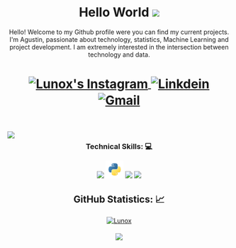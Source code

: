 <!-- Title -->
<h1 align="center">Hello World 
  <img src="https://raw.githubusercontent.com/iampavangandhi/iampavangandhi/master/gifs/Hi.gif" 
       width="30px">
  </h2></h1>


<!-- Quote -->
<p align="center">Hello! Welcome to my Github profile were you can find my current projects. I'm Agustin, passionate about technology, statistics, Machine Learning and project development. I am extremely interested in the intersection between technology and data. </p>
  
  <!-- Social Network -->
<h1 align="center">
<a href="https://www.instagram.com/agus_millag/?hl=es-la">
  <img align="center" 
       alt="Lunox's Instagram" 
       width="22px" 
       src="https://user-images.githubusercontent.com/55005374/103146167-0b04ac00-470b-11eb-84fc-db4b7299e4ef.png" />
  </a>
  
<a href="www.linkedin.com/in/agustinmilla">
  <img align="center" 
       alt="Linkdein" 
       width="22px" 
       src="https://user-images.githubusercontent.com/55005374/103146171-312a4c00-470b-11eb-8839-992580bb8206.png" />
  </a>

  
<a href="agustinmillaglez@gmail.com">
  <img align="center" 
       alt="Gmail" 
       width="22px" 
       src="https://user-images.githubusercontent.com/55005374/103146250-0d1b3a80-470c-11eb-8ead-a92232d45d6e.png" />
  </a>
</h1>




<!-- Background -->

<!-- I do add this "&nbsp;" because I can't center the GIFT, let me know if you know how do it -->
&nbsp;&nbsp;&nbsp;&nbsp;&nbsp;&nbsp;&nbsp;&nbsp;&nbsp;&nbsp;&nbsp;&nbsp;&nbsp;&nbsp;&nbsp;&nbsp;&nbsp;&nbsp;&nbsp;&nbsp;&nbsp;&nbsp;&nbsp;&nbsp;&nbsp;&nbsp;&nbsp;&nbsp;&nbsp;&nbsp;
<br>  </br>
<a>
  <img align="left"  
       width="300px" 
       src="https://user-images.githubusercontent.com/69127998/185662676-7d801c66-dba3-4525-8d8b-1736e14c8d0a.gif" />
  </a>


<!-- Technical Skills -->
<p><H3 align="center"><strong> Technical Skills: 💻 </strong></p>
  
  <code><img height="40" src="https://user-images.githubusercontent.com/69127998/185649708-b6f2ee17-78b6-4552-b026-ade871bd83db.jpg"></code>
  <code><img height="40" src="https://raw.githubusercontent.com/github/explore/80688e429a7d4ef2fca1e82350fe8e3517d3494d/topics/python/python.png"></code>
  <code><img height="40" src="https://user-images.githubusercontent.com/69127998/185648643-f62614ff-3d1f-45ae-9582-6891bbaac3b3.png"></code>
  <code><img height="40" src="https://user-images.githubusercontent.com/69127998/185648721-2cfce620-9616-4c07-82a7-76668f197fed.png"></code>
  
  </p>
  


<!-- GitHub Stats -->
<H2 align="center"><strong>GitHub Statistics: 📈
  </strong>
</H2>
    <p align="center">
      <div align="center">
    </p>



<a href="https://github.com/AgusMG?tab=repositories">
  <img align="center" 
       src="https://github-readme-stats.vercel.app/api/top-langs/?username=AgusMG&layout=compact&show_icons=true&title_color=81a1c0&icon_color=79ff97&text_color=d5dbe6&bg_color=2e3440" 
       alt='Lunox's favorite languages" />
</a>
<br> </br>
<a href="https://github.com/AgusMG">
  <img align="center"
       src="https://github-readme-stats.vercel.app/api?username=AgusMG&show_icons=true&hide=contribs,prs&cache_seconds=86400&theme=nord" />
</a>
